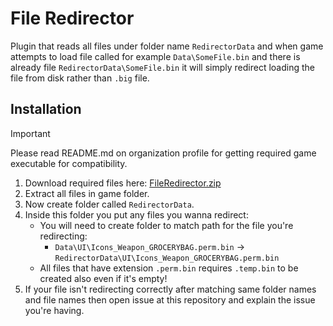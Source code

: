 # File Redirector
Plugin that reads all files under folder name `RedirectorData` and when game attempts to load file called for example `Data\SomeFile.bin` and there is already file `RedirectorData\SomeFile.bin` it will simply redirect loading the file from disk rather than `.big` file.

## Installation
> [!IMPORTANT]  
> Please read README.md on organization profile for getting required game executable for compatibility.

1. Download required files here: [FileRedirector.zip](https://github.com/SDmodding/FileRedirector/releases/latest/download/FileRedirector.zip)
2. Extract all files in game folder.
3. Now create folder called `RedirectorData`.
4. Inside this folder you put any files you wanna redirect:
    - You will need to create folder to match path for the file you're redirecting:
        - `Data\UI\Icons_Weapon_GROCERYBAG.perm.bin` -> `RedirectorData\UI\Icons_Weapon_GROCERYBAG.perm.bin`
    - All files that have extension `.perm.bin` requires `.temp.bin` to be created also even if it's empty!
5. If your file isn't redirecting correctly after matching same folder names and file names then open issue at this repository and explain the issue you're having.